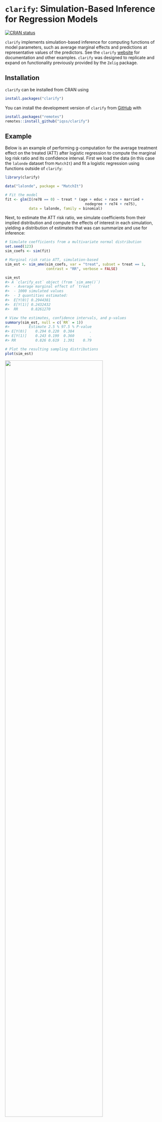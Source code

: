 
<!-- README.md is generated from README.Rmd. Please edit that file -->

# `clarify`: Simulation-Based Inference for Regression Models

<!-- badges: start -->

[![CRAN
status](https://www.r-pkg.org/badges/version/clarify)](https://CRAN.R-project.org/package=clarify)
<!-- badges: end -->

`clarify` implements simulation-based inference for computing functions
of model parameters, such as average marginal effects and predictions at
representative values of the predictors. See the `clarify`
[website](https://iqss.github.io/clarify/) for documentation and other
examples. `clarify` was designed to replicate and expand on
functionality previously provided by the `Zelig` package.

## Installation

`clarify` can be installed from CRAN using

``` r
install.packages("clarify")
```

You can install the development version of `clarify` from
[GitHub](https://github.com/iqss/clarify) with

``` r
install.packages("remotes")
remotes::install_github("iqss/clarify")
```

## Example

Below is an example of performing g-computation for the average
treatment effect on the treated (ATT) after logistic regression to
compute the marginal log risk ratio and its confidence interval. First
we load the data (in this case the `lalonde` dataset from `MatchIt`) and
fit a logistic regression using functions outside of `clarify`:

``` r
library(clarify)

data("lalonde", package = "MatchIt")

# Fit the model
fit <- glm(I(re78 == 0) ~ treat * (age + educ + race + married +
                                     nodegree + re74 + re75),
           data = lalonde, family = binomial)
```

Next, to estimate the ATT risk ratio, we simulate coefficients from
their implied distribution and compute the effects of interest in each
simulation, yielding a distribution of estimates that was can summarize
and use for inference:

``` r
# Simulate coefficients from a multivariate normal distribution
set.seed(123)
sim_coefs <- sim(fit)

# Marginal risk ratio ATT, simulation-based
sim_est <- sim_ame(sim_coefs, var = "treat", subset = treat == 1,
                   contrast = "RR", verbose = FALSE)

sim_est
#> A `clarify_est` object (from `sim_ame()`)
#>  - Average marginal effect of `treat`
#>  - 1000 simulated values
#>  - 3 quantities estimated:                  
#>  E[Y(0)] 0.2944381
#>  E[Y(1)] 0.2432432
#>  RR      0.8261270

# View the estimates, confidence intervals, and p-values
summary(sim_est, null = c(`RR` = 1))
#>         Estimate 2.5 % 97.5 % P-value
#> E[Y(0)]    0.294 0.220  0.384       .
#> E[Y(1)]    0.243 0.199  0.360       .
#> RR         0.826 0.619  1.391    0.79

# Plot the resulting sampling distributions
plot(sim_est)
```

<img src="man/figures/README-example-1.png" width="80%" />

Below, we provide information on the framework `clarify` uses and some
other examples. For a complete vignette, see `vignette("clarify")`.

## Introduction

Simulation-based inference is an alternative to the delta method and
bootstrapping for performing inference on quantities that are functions
of model parameters. The delta method involves multiple assumptions: 1)
the regression coefficients are normally distributed, 2) the resulting
quantity of interest is normally distributed, and 3) the first-order
approximation to the variance of the desired estimator is equal to the
true variance. When these assumptions are incorrect, which is especially
likely when the quantity of interest is a complicated nonlinear function
of the model coefficients, the resulting inferences can be inaccurate.
Bootstrapping is one solution to this problem that does not require any
of the above assumptions for valid nonparametric inference; however, it
is computationally intensive because the original model needs to be fit
many times, and any problems with the model that are only apparent in
some bootstrap samples (e.g., failure to converge, perfect prediction)
can make using bootstrapping challenging.

Simulation-based inference provides a compromise to these two methods:
it is more accurate than the delta method because it does not require
assumptions 2) and 3), and it is faster and more stable than
bootstrapping because the model only needs to be fit once.
Simulation-based inference involves simulating model coefficients from
their multivariate distribution using their estimated values and
covariance from a single model fit to the original data, computing the
quantities of interest from each set of model coefficients, and then
performing inference using the resulting distribution of the estimates
as their sampling distribution. Confidence intervals can be computed
using the percentiles of the resulting sampling distribution, and
p-values can be computed by inverting the confidence intervals.
Alternatively, if the resulting sampling distribution is normally
distributed, its standard error can be estimated as the standard
deviation of the estimates and normal-theory confidence intervals and
p-values can be computed. The methodology of simulation-based inference
is explained in King, Tomz, and Wittenberg (2000).

`clarify` was designed to provide a simple, general interface for
simulation-based inference, along with a few convenience functions to
perform common tasks like computing average marginal effects. The
primary functions of `clarify` are `sim()`, `sim_apply()`, `summary()`,
and `plot()`. These work together to create a simple workflow for
simulation-based inference.

- `sim()` simulates model parameters from a fitted model
- `sim_apply()` applies an estimator to the simulated coefficients, or
  to the original object but with the new coefficients inserted
- `summary()` produces confidence intervals and p-values for the
  resulting estimates
- `plot()` produces plots of the simulated sampling distribution of the
  resulting estimates

There are also some wrappers for `sim_apply()` for performing some
common operations: `sim_ame()` computes the average marginal effect of a
variable, mirroring `marginaleffects::comparisons()` and
`marginaleffects::marginaleffects()`; `sim_setx()` computes predictions
at typical values of the covariates and differences between them,
mirroring `Zelig::setx()` and `Zelig::setx1()`; and `sim_adrf()`
computes average dose-response functions. `clarify` also offers support
for models fit to multiply imputed data with the `misim()` function.

In the example above, we used `sim_ame()` to compute the ATT, but we
could have also done so manually using `sim_apply()`, as demonstrated
below:

``` r
# Write a function that computes the g-computation estimate for the ATT
ATT_fun <- function(fit) {
  d <- subset(lalonde, treat == 1)
  d$treat <- 1
  p1 <- mean(predict(fit, newdata = d, type = "response"))
  d$treat <- 0
  p0 <- mean(predict(fit, newdata = d, type = "response"))
  c(`E[Y(0)]` = p0, `E[Y(1)]` = p1, `RR` = p1 / p0)
}

# Apply that function to the simulated coefficient
sim_est <- sim_apply(sim_coefs, ATT_fun, verbose = FALSE)

sim_est
#> A `clarify_est` object (from `sim_apply()`)
#>  - 1000 simulated values
#>  - 3 quantities estimated:                  
#>  E[Y(0)] 0.2944381
#>  E[Y(1)] 0.2432432
#>  RR      0.8261270

# View the estimates, confidence intervals, and p-values;
# they are the same as when using sim_ame() above
summary(sim_est, null = c(`RR` = 1))
#>         Estimate 2.5 % 97.5 % P-value
#> E[Y(0)]    0.294 0.220  0.384       .
#> E[Y(1)]    0.243 0.199  0.360       .
#> RR         0.826 0.619  1.391    0.79

# Plot the resulting sampling distributions
plot(sim_est)
```

<img src="man/figures/README-example2-1.png" width="80%" />

The plot of the simulated sampling distribution indicates that the
sampling distribution for the risk ratio is not normally distributed
around the estimate, indicating that the delta method may be a poor
approximation and the asymmetric confidence intervals produced using the
simulation may be more valid.

If we want to compute the risk difference, we can do that using
`transform()` on the already-produced output:

``` r
#Transform estimates into new quantities of interest
sim_est <- transform(sim_est, `RD` = `E[Y(1)]` - `E[Y(0)]`)
summary(sim_est, null = c(`RR` = 1, `RD` = 0))
#>         Estimate   2.5 %  97.5 % P-value
#> E[Y(0)]   0.2944  0.2199  0.3841       .
#> E[Y(1)]   0.2432  0.1994  0.3602       .
#> RR        0.8261  0.6192  1.3908    0.79
#> RD       -0.0512 -0.1379  0.0927    0.79
```

We can also use `clarify` to compute predictions and first differences
at set and typical values of the predictors, mimicking the functionality
of `Zelig`’s `setx()` and `setx1()` functions, using `sim_setx()`:

``` r
# Predictions across age and treat at typical values
# of the other predictors
sim_est <- sim_setx(sim_coefs, x = list(age = 20:50, treat = 0:1),
                    verbose = FALSE)

#Plot of predicted values across age for each value of treat
plot(sim_est)
```

<img src="man/figures/README-unnamed-chunk-6-1.png" width="80%" />

See `vignette("Zelig", package = "clarify")` for more examples of
translating a `Zelig`-based workflow into one that uses `clarify` to
estimate the same quantities of interest.

`clarify` offers parallel processing for all estimation functions to
speed up computation. Functionality is also available for the analysis
of models fit to multiply imputed data. See `vignette("clarify")` for
more details.

## References

King, G., Tomz, M., & Wittenberg, J. (2000). Making the Most of
Statistical Analyses: Improving Interpretation and Presentation.
*American Journal of Political Science*, 44(2), 347–361.
<https://doi.org/10.2307/2669316>
